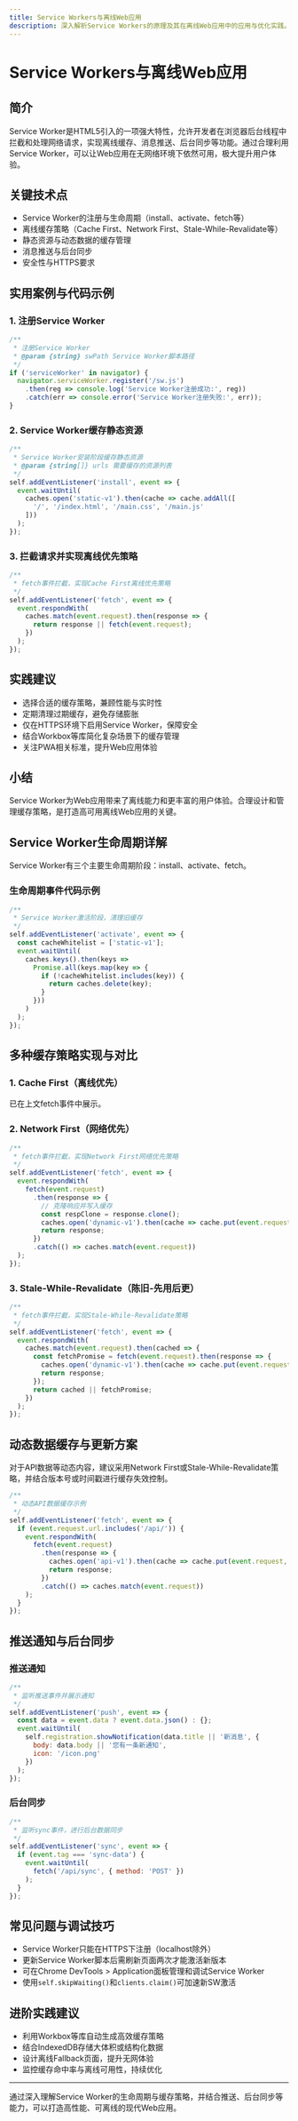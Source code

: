 ```yaml
---
title: Service Workers与离线Web应用
description: 深入解析Service Workers的原理及其在离线Web应用中的应用与优化实践。
---
```


# Service Workers与离线Web应用

## 简介

Service Worker是HTML5引入的一项强大特性，允许开发者在浏览器后台线程中拦截和处理网络请求，实现离线缓存、消息推送、后台同步等功能。通过合理利用Service Worker，可以让Web应用在无网络环境下依然可用，极大提升用户体验。

## 关键技术点

- Service Worker的注册与生命周期（install、activate、fetch等）
- 离线缓存策略（Cache First、Network First、Stale-While-Revalidate等）
- 静态资源与动态数据的缓存管理
- 消息推送与后台同步
- 安全性与HTTPS要求

## 实用案例与代码示例

### 1. 注册Service Worker

```js
/**
 * 注册Service Worker
 * @param {string} swPath Service Worker脚本路径
 */
if ('serviceWorker' in navigator) {
  navigator.serviceWorker.register('/sw.js')
    .then(reg => console.log('Service Worker注册成功:', reg))
    .catch(err => console.error('Service Worker注册失败:', err));
}
```

### 2. Service Worker缓存静态资源

```js
/**
 * Service Worker安装阶段缓存静态资源
 * @param {string[]} urls 需要缓存的资源列表
 */
self.addEventListener('install', event => {
  event.waitUntil(
    caches.open('static-v1').then(cache => cache.addAll([
      '/', '/index.html', '/main.css', '/main.js'
    ]))
  );
});
```

### 3. 拦截请求并实现离线优先策略

```js
/**
 * fetch事件拦截，实现Cache First离线优先策略
 */
self.addEventListener('fetch', event => {
  event.respondWith(
    caches.match(event.request).then(response => {
      return response || fetch(event.request);
    })
  );
});
```

## 实践建议

- 选择合适的缓存策略，兼顾性能与实时性
- 定期清理过期缓存，避免存储膨胀
- 仅在HTTPS环境下启用Service Worker，保障安全
- 结合Workbox等库简化复杂场景下的缓存管理
- 关注PWA相关标准，提升Web应用体验

## 小结

Service Worker为Web应用带来了离线能力和更丰富的用户体验。合理设计和管理缓存策略，是打造高可用离线Web应用的关键。

## Service Worker生命周期详解

Service Worker有三个主要生命周期阶段：install、activate、fetch。

### 生命周期事件代码示例

```js
/**
 * Service Worker激活阶段，清理旧缓存
 */
self.addEventListener('activate', event => {
  const cacheWhitelist = ['static-v1'];
  event.waitUntil(
    caches.keys().then(keys =>
      Promise.all(keys.map(key => {
        if (!cacheWhitelist.includes(key)) {
          return caches.delete(key);
        }
      }))
    )
  );
});
```

## 多种缓存策略实现与对比

### 1. Cache First（离线优先）

已在上文fetch事件中展示。

### 2. Network First（网络优先）

```js
/**
 * fetch事件拦截，实现Network First网络优先策略
 */
self.addEventListener('fetch', event => {
  event.respondWith(
    fetch(event.request)
      .then(response => {
        // 克隆响应并写入缓存
        const respClone = response.clone();
        caches.open('dynamic-v1').then(cache => cache.put(event.request, respClone));
        return response;
      })
      .catch(() => caches.match(event.request))
  );
});
```

### 3. Stale-While-Revalidate（陈旧-先用后更）

```js
/**
 * fetch事件拦截，实现Stale-While-Revalidate策略
 */
self.addEventListener('fetch', event => {
  event.respondWith(
    caches.match(event.request).then(cached => {
      const fetchPromise = fetch(event.request).then(response => {
        caches.open('dynamic-v1').then(cache => cache.put(event.request, response.clone()));
        return response;
      });
      return cached || fetchPromise;
    })
  );
});
```

## 动态数据缓存与更新方案

对于API数据等动态内容，建议采用Network First或Stale-While-Revalidate策略，并结合版本号或时间戳进行缓存失效控制。

```js
/**
 * 动态API数据缓存示例
 */
self.addEventListener('fetch', event => {
  if (event.request.url.includes('/api/')) {
    event.respondWith(
      fetch(event.request)
        .then(response => {
          caches.open('api-v1').then(cache => cache.put(event.request, response.clone()));
          return response;
        })
        .catch(() => caches.match(event.request))
    );
  }
});
```

## 推送通知与后台同步

### 推送通知

```js
/**
 * 监听推送事件并展示通知
 */
self.addEventListener('push', event => {
  const data = event.data ? event.data.json() : {};
  event.waitUntil(
    self.registration.showNotification(data.title || '新消息', {
      body: data.body || '您有一条新通知',
      icon: '/icon.png'
    })
  );
});
```

### 后台同步

```js
/**
 * 监听sync事件，进行后台数据同步
 */
self.addEventListener('sync', event => {
  if (event.tag === 'sync-data') {
    event.waitUntil(
      fetch('/api/sync', { method: 'POST' })
    );
  }
});
```

## 常见问题与调试技巧

- Service Worker只能在HTTPS下注册（localhost除外）
- 更新Service Worker脚本后需刷新页面两次才能激活新版本
- 可在Chrome DevTools > Application面板管理和调试Service Worker
- 使用`self.skipWaiting()`和`clients.claim()`可加速新SW激活

## 进阶实践建议

- 利用Workbox等库自动生成高效缓存策略
- 结合IndexedDB存储大体积或结构化数据
- 设计离线Fallback页面，提升无网体验
- 监控缓存命中率与离线可用性，持续优化

---

通过深入理解Service Worker的生命周期与缓存策略，并结合推送、后台同步等能力，可以打造高性能、可离线的现代Web应用。 
